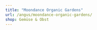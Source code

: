 ```yaml
---
title: "Moondance Organic Gardens"
url: /angus/moondance-organic-gardens/
shop: Gemüse & Obst
---
```

